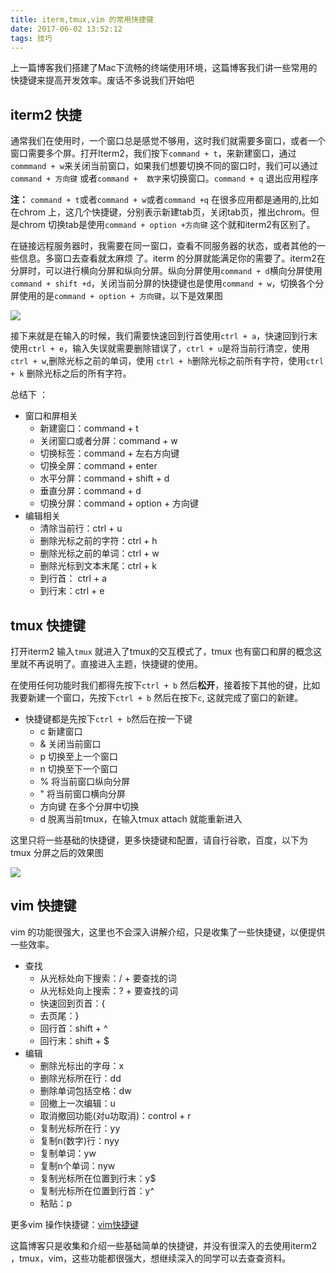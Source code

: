 ```yaml
---
title: iterm,tmux,vim 的常用快捷键
date: 2017-06-02 13:52:12
tags: 技巧
---
```


上一篇博客我们搭建了Mac下流畅的终端使用环境，这篇博客我们讲一些常用的快捷键来提高开发效率。废话不多说我们开始吧



## iterm2 快捷

通常我们在使用时，一个窗口总是感觉不够用，这时我们就需要多窗口，或者一个窗口需要多个屏。打开Iterm2，我们按下`command + t`，来新建窗口，通过`commmand + w`来关闭当前窗口，如果我们想要切换不同的窗口时，我们可以通过`command + 方向键` 或者`command +  数字`来切换窗口。`command + q` 退出应用程序

**注：** `command + t`或者`command + w`或者`command +q` 在很多应用都是通用的,比如在chrom 上，这几个快捷键，分别表示新建tab页，关闭tab页，推出chrom。但是chrom 切换tab是使用`command + option +方向键` 这个就和iterm2有区别了。



在链接远程服务器时，我需要在同一窗口，查看不同服务器的状态，或者其他的一些信息。多窗口去查看就太麻烦 了。iterm 的分屏就能满足你的需要了。iterm2在分屏时，可以进行横向分屏和纵向分屏。纵向分屏使用`command + d`横向分屏使用`command + shift +d`，关闭当前分屏的快捷键也是使用`command + w`，切换各个分屏使用的是`command + option + 方向键`，以下是效果图

<!-- more -->

![](https://cocoon-break.github.io/images/screenShot/iterm2_keymap.jpg)



接下来就是在输入的时候，我们需要快速回到行首使用`ctrl + a`，快速回到行末使用`ctrl + e`，输入失误就需要删除错误了，`ctrl + u`是将当前行清空，使用 `ctrl + w`,删除光标之前的单词，使用 `ctrl + h`删除光标之前所有字符，使用`ctrl + k` 删除光标之后的所有字符。



总结下 ：

- 窗口和屏相关
  - 新建窗口：command + t
  - 关闭窗口或者分屏：command + w
  - 切换标签：command +  左右方向键
  - 切换全屏：command + enter
  - 水平分屏：command + shift + d 
  - 垂直分屏：command + d 
  - 切换分屏：command + option + 方向键
- 编辑相关
  - 清除当前行：ctrl + u
  - 删除光标之前的字符：ctrl + h
  - 删除光标之前的单词：ctrl + w
  - 删除光标到文本末尾：ctrl + k
  - 到行首： ctrl + a
  - 到行末：ctrl + e



## tmux 快捷键

 打开iterm2 输入`tmux` 就进入了tmux的交互模式了，tmux 也有窗口和屏的概念这里就不再说明了。直接进入主题，快捷键的使用。

在使用任何功能时我们都得先按下`ctrl + b` 然后**松开**，接着按下其他的键，比如我要新建一个窗口，先按下`ctrl + b`  然后在按下`c`,  这就完成了窗口的新建。

- 快捷键都是先按下`ctrl + b`然后在按一下键
  - c		新建窗口
  - &             关闭当前窗口
  - p              切换至上一个窗口
  - n              切换至下一个窗口
  - %              将当前窗口纵向分屏
  - "                将当前窗口横向分屏
  - 方向键      在多个分屏中切换
  - d                脱离当前tmux，在输入tmux attach 就能重新进入

这里只将一些基础的快捷键，更多快捷键和配置，请自行谷歌，百度，以下为tmux  分屏之后的效果图

![](https://cocoon-break.github.io/images/screenShot/iterm2_tmux_keymap.jpg)



## vim 快捷键

vim 的功能很强大，这里也不会深入讲解介绍，只是收集了一些快捷键，以便提供一些效率。

- 查找
  - 从光标处向下搜索：/ + 要查找的词
  - 从光标处向上搜索：? + 要查找的词
  - 快速回到页首：{
  - 去页尾：}
  - 回行首：shift + ^
  - 回行末：shift + $
- 编辑
  - 删除光标出的字母：x
  - 删除光标所在行：dd
  - 删除单词包括空格：dw
  - 回撤上一次编辑：u 
  - 取消撤回功能(对u功取消)：control + r
  - 复制光标所在行：yy
  - 复制n(数字)行：nyy
  - 复制单词：yw
  - 复制n个单词：nyw
  - 复制光标所在位置到行末：y$
  - 复制光标所在位置到行首：y^
  - 粘贴：p

更多vim 操作快捷键：[vim快捷键](http://www.lcode.cc/2017/04/10/vim-shortcut-key.html)

这篇博客只是收集和介绍一些基础简单的快捷键，并没有很深入的去使用iterm2 ，tmux，vim，这些功能都很强大，想继续深入的同学可以去查查资料。